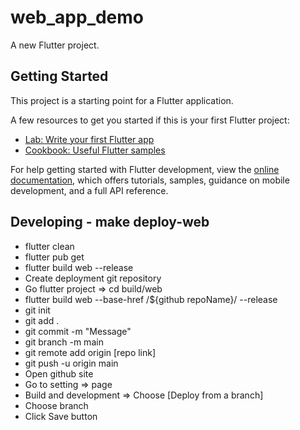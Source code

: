 # web_app_demo

A new Flutter project.

## Getting Started

This project is a starting point for a Flutter application.

A few resources to get you started if this is your first Flutter project:

- [Lab: Write your first Flutter app](https://docs.flutter.dev/get-started/codelab)
- [Cookbook: Useful Flutter samples](https://docs.flutter.dev/cookbook)

For help getting started with Flutter development, view the
[online documentation](https://docs.flutter.dev/), which offers tutorials,
samples, guidance on mobile development, and a full API reference.

## Developing - make deploy-web
- flutter clean
- flutter pub get
- flutter build web --release
- Create deployment git repository
- Go flutter project => cd build/web
- flutter build web --base-href /${github repoName}/ --release
- git init
- git add .
- git commit -m "Message"
- git branch -m main
- git remote add origin [repo link]
- git push -u origin main
- Open github site
- Go to setting => page 
- Build and development => Choose [Deploy from a branch]
- Choose branch
- Click Save button



